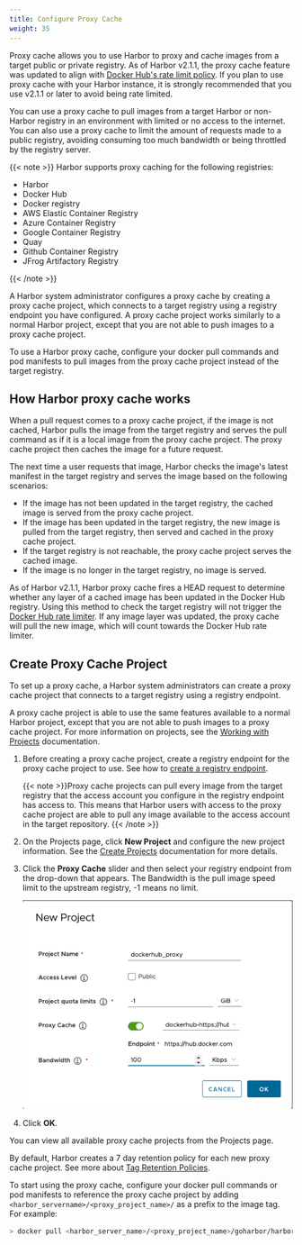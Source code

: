 ```yaml
---
title: Configure Proxy Cache
weight: 35
---
```


Proxy cache allows you to use Harbor to proxy and cache images from a target public or private registry. As of Harbor v2.1.1, the proxy cache feature was updated to align with [Docker Hub's rate limit policy](https://www.docker.com/blog/scaling-docker-to-serve-millions-more-developers-network-egress/). If you plan to use proxy cache with your Harbor instance, it is strongly recommended that you use v2.1.1 or later to avoid being rate limited.

You can use a proxy cache to pull images from a target Harbor or non-Harbor registry in an environment with limited or no access to the internet. You can also use a proxy cache to limit the amount of requests made to a public registry, avoiding consuming too much bandwidth or being throttled by the registry server.

{{< note >}}
Harbor supports proxy caching for the following registries:
   - Harbor
   - Docker Hub
   - Docker registry
   - AWS Elastic Container Registry
   - Azure Container Registry
   - Google Container Registry
   - Quay
   - Github Container Registry
   - JFrog Artifactory Registry

{{< /note >}}

A Harbor system administrator configures a proxy cache by creating a proxy cache project, which connects to a target registry using a registry endpoint you have configured. A proxy cache project works similarly to a normal Harbor project, except that you are not able to push images to a proxy cache project.

To use a Harbor proxy cache, configure your docker pull commands and pod manifests to pull images from the proxy cache project instead of the target registry.

## How Harbor proxy cache works

When a pull request comes to a proxy cache project, if the image is not cached, Harbor pulls the image from the target registry and serves the pull command as if it is a local image from the proxy cache project. The proxy cache project then caches the image for a future request.

The next time a user requests that image, Harbor checks the image's latest manifest in the target registry and serves the image based on the following scenarios:

* If the image has not been updated in the target registry, the cached image is served from the proxy cache project.
* If the image has been updated in the target registry, the new image is pulled from the target registry, then served and cached in the proxy cache project.
* If the target registry is not reachable, the proxy cache project serves the cached image.
* If the image is no longer in the target registry, no image is served.

As of Harbor v2.1.1, Harbor proxy cache fires a HEAD request to determine whether any layer of a cached image has been updated in the Docker Hub registry. Using this method to check the target registry will not trigger the [Docker Hub rate limiter](https://www.docker.com/blog/scaling-docker-to-serve-millions-more-developers-network-egress/). If any image layer was updated, the proxy cache will pull the new image, which will count towards the Docker Hub rate limiter.

## Create Proxy Cache Project

To set up a proxy cache, a Harbor system administrators can create a proxy cache project that connects to a target registry using a registry endpoint.

A proxy cache project is able to use the same features available to a normal Harbor project, except that you are not able to push images to a proxy cache project. For more information on projects, see the [Working with Projects](../../working-with-projects/) documentation.

1. Before creating a proxy cache project, create a registry endpoint for the proxy cache project to use. See how to [create a registry endpoint](../configuring-replication/create-replication-endpoints.md).

    {{< note >}}Proxy cache projects can pull every image from the target registry that the access account you configure in the registry endpoint has access to. This means that Harbor users with access to the proxy cache project are able to pull any image available to the access account in the target repository.
    {{< /note >}}

1. On the Projects page, click **New Project** and configure the new project information. See the [Create Projects](../../working-with-projects/create-projects/) documentation for more details.

1. Click the **Proxy Cache** slider and then select your registry endpoint from the drop-down that appears. The Bandwidth is the pull image speed limit to the upstream registry, -1 means no limit.

    ![add proxy cache project](../../img/add-proxy-cache-project.png)

1. Click **OK**.

You can view all available proxy cache projects from the Projects page.

By default, Harbor creates a 7 day retention policy for each new proxy cache project. See more about [Tag Retention Policies](../../working-with-projects/working-with-images/create-tag-retention-rules.md).

To start using the proxy cache, configure your docker pull commands or pod manifests to reference the proxy cache project by adding `<harbor_servername>/<proxy_project_name>/` as a prefix to the image tag. For example:

```bash
> docker pull <harbor_server_name>/<proxy_project_name>/goharbor/harbor-core:dev
```

